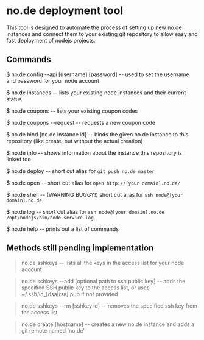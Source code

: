 no.de deployment tool
=====================

This tool is designed to automate the process of setting up new no.de instances
and connect them to your existing git repository to allow easy and fast
deployment of nodejs projects.

Commands
--------

$ no.de config --api [username] [password]
    -- used to set the username and password for your node account

$ no.de instances
    -- lists your existing node instances and their current status

$ no.de coupons
    -- lists your existing coupon codes

$ no.de coupons --request
    -- requests a new coupon code

$ no.de bind [no.de instance id]
    -- binds the given no.de instance to this repository (like create, but without the actual creation)

$ no.de info
    -- shows information about the instance this repository is linked too

$ no.de deploy
    -- short cut alias for `git push no.de master`

$ no.de open
    -- short cut alias for `open http://[your domain].no.de/`

$ no.de shell
    -- (WARNING BUGGY!) short cut alias for `ssh node@[your domain].no.de`

$ no.de log
    -- short cut alias for `ssh node@[your domain].no.de /opt/nodejs/bin/node-service-log`

$ no.de help
	-- prints out a list of commands

Methods still pending implementation
------------------------------------	

> no.de sshkeys
    -- lists all the keys in the access list for your node account

> no.de sshkeys --add [optional path to ssh public key]
    -- adds the specified SSH public key to the access list, or uses ~/.ssh/id_[dsa|rsa].pub if not provided

> no.de sshkeys --rm [sshkey id]
	-- removes the specified ssh key from the access list
	
> no.de create [hostname]
    -- creates a new no.de instance and adds a git remote named 'no.de'